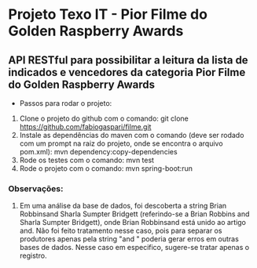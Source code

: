 # Projeto Texo IT - Pior Filme do Golden Raspberry Awards
## API RESTful para possibilitar a leitura da lista de indicados e vencedores da categoria Pior Filme do Golden Raspberry Awards

- Passos para rodar o projeto:
1. Clone o projeto do github com o comando: git clone https://github.com/fabiogaspari/filme.git
2. Instale as dependências do maven com o comando (deve ser rodado com um prompt na raiz do projeto, onde se encontra o arquivo pom.xml): mvn dependency:copy-dependencies
3. Rode os testes com o comando: mvn test
4. Rode o projeto com o comando: mvn spring-boot:run

### Observações:
1. Em uma análise da base de dados, foi descoberta a string Brian Robbinsand Sharla Sumpter Bridgett (referindo-se a Brian Robbins and Sharla Sumpter Bridgett), onde Brian Robbinsand está unido ao artigo and. Não foi feito tratamento nesse caso, pois para separar os produtores apenas pela string "and " poderia gerar erros em outras bases de dados. Nesse caso em especifico, sugere-se tratar apenas o registro.

